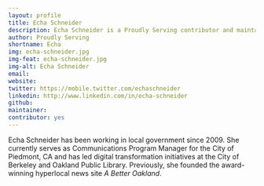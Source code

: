 ```yaml
---
layout: profile
title: Echa Schneider
description: Echa Schneider is a Proudly Serving contributor and maintainer.
author: Proudly Serving
shortname: Echa
img: echa-schneider.jpg
img-feat: echa-schneider.jpg
img-alt: Echa Schneider
email: 
website: 
twitter: https://mobile.twitter.com/echaschneider
linkedin: http://www.linkedin.com/in/echa-schneider
github: 
maintainer: 
contributor: yes
---
```


Echa Schneider has been working in local government since 2009. She currently serves as Communications Program Manager for the City of Piedmont, CA and has led digital transformation initiatives at the City of Berkeley and Oakland Public Library. Previously, she founded the award-winning hyperlocal news site *A Better Oakland*.
